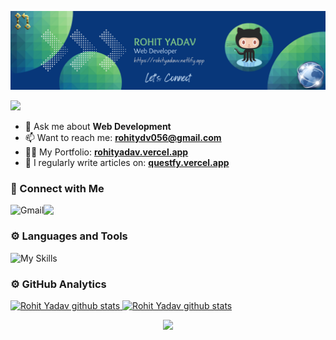 <p align="center"> 
  <img src="https://github.com/rohit-yadavv/Rohit-Yadavv/blob/main/banner.png"/>
</p>

<p align="left"> 
  <img src="https://visitcount.itsvg.in/api?id=rohit-yadavv&icon=0&color=0" />
</p>

- 💬 Ask me about **Web Development**
- 📫 Want to reach me: **rohitydv056@gmail.com**
- 👨‍💻 My Portfolio: **[rohityadav.vercel.app](https://rohityadav.vercel.app/)**
- 📝 I regularly write articles on: **[questfy.vercel.app](https://questfy.vercel.app/)**

### 👋 Connect with Me
<a href="mailto:rohitydv056@gmail.com"><img align="left" src="https://img.shields.io/badge/Gmail-D14836?style=for-the-badge&logo=gmail&logoColor=white" alt="Gmail" /></a>
<a href="https://www.linkedin.com/in/rohityadavv/" target="_blank"><img align="left" src="https://img.shields.io/badge/LinkedIn-0077B5?style=for-the-badge&logo=linkedin&logoColor=white" target="_blank"></a>
<br/>

### ⚙️ Languages and Tools
![My Skills](https://skillicons.dev/icons?i=cpp,py,js,typescript,nextjs,react,nodejs,mongodb,git,firebase,figma,graphql,postgresql,docker)

### ⚙️ GitHub Analytics
<a href="https://github.com/rohit-yadavv">
  <img height="160em" src="https://github-profile-summary-cards.vercel.app/api/cards/profile-details?username=rohit-yadavv&theme=github_dark" alt="Rohit Yadav github stats" />
    <img height="160em" src="http://github-profile-summary-cards.vercel.app/api/cards/most-commit-language?username=vn7n24fzkq&theme=github_dark" alt="Rohit Yadav github stats" />
    
</a>

<p align="center"> 
  <img src="https://capsule-render.vercel.app/api?type=waving&color=gradient&height=100&section=footer"/>
</p>
